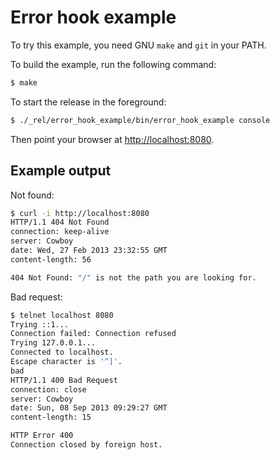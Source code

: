 Error hook example
==================

To try this example, you need GNU `make` and `git` in your PATH.

To build the example, run the following command:

``` bash
$ make
```

To start the release in the foreground:

``` bash
$ ./_rel/error_hook_example/bin/error_hook_example console
```

Then point your browser at [http://localhost:8080](http://localhost:8080).

Example output
--------------

Not found:

``` bash
$ curl -i http://localhost:8080
HTTP/1.1 404 Not Found
connection: keep-alive
server: Cowboy
date: Wed, 27 Feb 2013 23:32:55 GMT
content-length: 56

404 Not Found: "/" is not the path you are looking for.
```

Bad request:

``` bash
$ telnet localhost 8080
Trying ::1...
Connection failed: Connection refused
Trying 127.0.0.1...
Connected to localhost.
Escape character is '^]'.
bad
HTTP/1.1 400 Bad Request
connection: close
server: Cowboy
date: Sun, 08 Sep 2013 09:29:27 GMT
content-length: 15

HTTP Error 400
Connection closed by foreign host.
```
